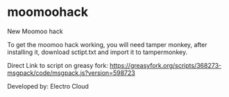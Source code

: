 # moomoohack
New Moomoo hack

To get the moomoo hack working, you will need tamper monkey, after installing it, download sctipt.txt and import it to tampermonkey.

Direct Link to script on greasy fork: https://greasyfork.org/scripts/368273-msgpack/code/msgpack.js?version=598723



Developed by: Electro Cloud

